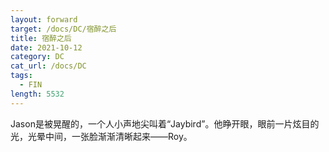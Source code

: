 ```yaml
---
layout: forward
target: /docs/DC/宿醉之后
title: 宿醉之后
date: 2021-10-12
category: DC
cat_url: /docs/DC
tags: 
  - FIN
length: 5532
---
```


Jason是被晃醒的，一个人小声地尖叫着“Jaybird”。他睁开眼，眼前一片炫目的光，光晕中间，一张脸渐渐清晰起来——Roy。
